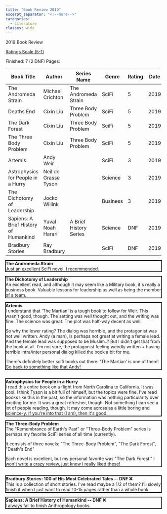 ```yaml
---
title: "Book Review 2019"
excerpt_separator: "<!--more-->"
categories:
  - Literature
classes: wide
---
```


2019 Book Review

<!--more-->

<a href="https://brendanhiggins.dev/literature/Books/" target="_blank">Ratings Scale (5-1)</a>


<i class="fas fa-book"></i> Finished: 7 (2 DNF)
<i class="fas fa-bookmark"></i> Pages: 

| Book Title                            | Author               | Series Name            | Genre    | Rating | Date | Pages | Type        |
|---------------------------------------|----------------------|------------------------|----------|--------|------|-------|-------------|
| The Andromeda Strain                  | Michael Crichton     | The Andromeda Strain   | SciFi    | 5      | 2019 | 384   | Fiction     |
| Deaths End                            | Cixin Liu            | Three Body Problem     | SciFi    | 5      | 2019 | 605   | Fiction     |
| The Dark Forest                       | Cixin Liu            | Three Body Problem     | SciFi    | 5      | 2019 | 513   | Fiction     |
| The Three Body Problem                | Cixin Liu            | Three Body Problem     | SciFi    | 5      | 2019 | 400   | Fiction     |
| Artemis                               | Andy Weir            |                        | SciFi    | 3      | 2019 | 335   | Fiction     |
| Astrophysics for People in a Hurry    | Neil de Grasse Tyson |                        | Science  | 3      | 2019 | 222   | Non-Fiction |
| The Dichotomy of Leadership           | Jocko Willink        |                        | Business | 3      | 2019 | 311   | Non-Fiction |
| Sapiens: A Brief History of Humankind | Yuval Noah Harari    | A Brief History Series | Science  | DNF    | 2019 | 580   | Non-Fiction |
| Bradbury Stories                      | Ray Bradbury         |                        | SciFi    | DNF    | 2019 | 924   | Fiction     |

<!-- The Andromeda Strain -->
<div style="outline: 2px solid black;">
<div style="font-weight:bold;">The Andromeda Strain</div>
Just an excellent SciFi novel. I recommended.
</div>
<br>

<!-- The Dichotomy of Leadership -->
<div style="outline: 2px solid black;">
<div style="font-weight:bold;">The Dichotomy of Leadership</div>
An excellent read, and although it may seem like a Military book, it's really a business book. Valuable lessons for leadership as well as being the member of a team.
</div>
<br>

<!-- Artemis -->
<div style="outline: 2px solid black;">
<div style="font-weight:bold;">Artemis</div>
I understand that 'The Martian' is a tough book to follow for Weir. This wasn't good, though.
The setting was well thought out, and the writing was fine. The science was great. The plot was half-way decent as well.

So why the lower rating?
The dialog was horrible, and the protagonist was not well written. Andy (a man), is perhaps not great at writing a female lead. And the female lead was supposed to be Muslim..? But I didn't get that from the book at all. I'm not sure, the protagonist feeling weirdly written + having terrible intra/inter personal dialog killed the book a bit for me.

There's definitely better scifi books out there. 'The Martian' is one of them! Go back to something like that Andy!
</div>
<br>

<!-- Astrophysics for People in a Hurry -->
<div style="outline: 2px solid black;">
<div style="font-weight:bold;">Astrophysics for People in a Hurry</div>
I read this entire book on a flight from North Carolina to California. It was cool. I think Tyson is a bit full of himself, but the topics were fine. I've read books like this in the past, so the information was nothing particularity over exciting for me. It was a great refresher, though. Not something I can see a lot of people reading, though. It may come across as a little boring and science-y. If you're into that (I am), then it's good.
</div>
<br>

<!-- The Three-Body Problem -->
<div style="outline: 2px solid black;">
<div style="font-weight:bold;">The Three-Body Problem</div>
The "Remembrance of Earth's Past" or "Three-Body Problem" series is perhaps my favorite SciFi series of all time (currently).

It consists of three novels: "The Three-Body Problem", "The Dark Forest", "Death's End"

Each novel is excellent, but my personal favorite was "The Dark Forest." I won't write a crazy review, just know I really liked these!
</div>
<br>

<!-- Bradbury Stories: 100 of His Most Celebrated Tales -->
<div style="outline: 2px solid black;">
<div style="font-weight:bold;">Bradbury Stories: 100 of His Most Celebrated Tales -- DNF ❌</div>
This is a collection of short stories. I've read maybe a 1/2 of them? I'll slowly finish it when I just want to read 10-15 pages rather than a whole book.
</div>
<br>

<!-- Sapiens: A Brief History of Humankind -->
<div style="outline: 2px solid black;">
<div style="font-weight:bold;">Sapiens: A Brief History of Humankind -- DNF ❌</div>
I always fail to finish Anthropology books. 
</div>
<br>